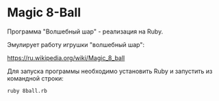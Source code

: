 # Magic 8-Ball

Программа "Волшебный шар" - реализация на Ruby.

Эмулирует работу игрушки "волшебный шар":

https://ru.wikipedia.org/wiki/Magic_8_ball

Для запуска программы необходимо установить Ruby и запустить из командной строки:

```
ruby 8ball.rb
```
